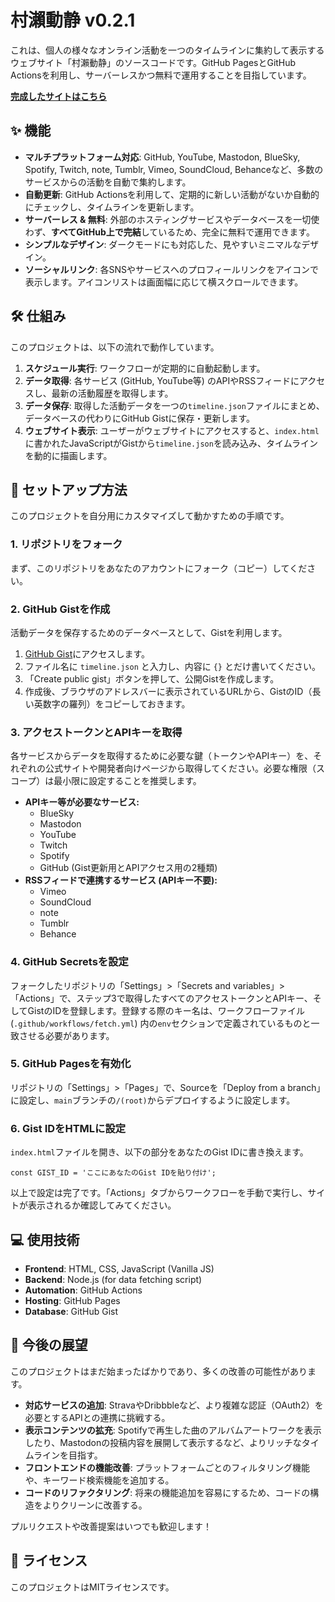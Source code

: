 # 村瀨動静 v0.2.1

これは、個人の様々なオンライン活動を一つのタイムラインに集約して表示するウェブサイト「村瀨動静」のソースコードです。GitHub PagesとGitHub Actionsを利用し、サーバーレスかつ無料で運用することを目指しています。

[**完成したサイトはこちら**](https://muraseryosuke.github.io/murase-dosei/)

## ✨ 機能

* **マルチプラットフォーム対応**: GitHub, YouTube, Mastodon, BlueSky, Spotify, Twitch, note, Tumblr, Vimeo, SoundCloud, Behanceなど、多数のサービスからの活動を自動で集約します。
* **自動更新**: GitHub Actionsを利用して、定期的に新しい活動がないか自動的にチェックし、タイムラインを更新します。
* **サーバーレス & 無料**: 外部のホスティングサービスやデータベースを一切使わず、**すべてGitHub上で完結**しているため、完全に無料で運用できます。
* **シンプルなデザイン**: ダークモードにも対応した、見やすいミニマルなデザイン。
* **ソーシャルリンク**: 各SNSやサービスへのプロフィールリンクをアイコンで表示します。アイコンリストは画面幅に応じて横スクロールできます。

## 🛠️ 仕組み

このプロジェクトは、以下の流れで動作しています。

1.  **スケジュール実行**: ワークフローが定期的に自動起動します。
2.  **データ取得**: 各サービス (GitHub, YouTube等) のAPIやRSSフィードにアクセスし、最新の活動履歴を取得します。
3.  **データ保存**: 取得した活動データを一つの`timeline.json`ファイルにまとめ、データベースの代わりにGitHub Gistに保存・更新します。
4.  **ウェブサイト表示**: ユーザーがウェブサイトにアクセスすると、`index.html`に書かれたJavaScriptがGistから`timeline.json`を読み込み、タイムラインを動的に描画します。

## 🚀 セットアップ方法

このプロジェクトを自分用にカスタマイズして動かすための手順です。

### 1. リポジトリをフォーク

まず、このリポジトリをあなたのアカウントにフォーク（コピー）してください。

### 2. GitHub Gistを作成

活動データを保存するためのデータベースとして、Gistを利用します。

1.  [GitHub Gist](https://gist.github.com/)にアクセスします。
2.  ファイル名に `timeline.json` と入力し、内容に `{}` とだけ書いてください。
3.  「Create public gist」ボタンを押して、公開Gistを作成します。
4.  作成後、ブラウザのアドレスバーに表示されているURLから、GistのID（長い英数字の羅列）をコピーしておきます。

### 3. アクセストークンとAPIキーを取得

各サービスからデータを取得するために必要な鍵（トークンやAPIキー）を、それぞれの公式サイトや開発者向けページから取得してください。必要な権限（スコープ）は最小限に設定することを推奨します。

* **APIキー等が必要なサービス:**
    * BlueSky
    * Mastodon
    * YouTube
    * Twitch
    * Spotify
    * GitHub (Gist更新用とAPIアクセス用の2種類)
* **RSSフィードで連携するサービス (APIキー不要):**
    * Vimeo
    * SoundCloud
    * note
    * Tumblr
    * Behance

### 4. GitHub Secretsを設定

フォークしたリポジトリの「Settings」>「Secrets and variables」>「Actions」で、ステップ3で取得したすべてのアクセストークンとAPIキー、そしてGistのIDを登録します。登録する際のキー名は、ワークフローファイル (`.github/workflows/fetch.yml`) 内の`env`セクションで定義されているものと一致させる必要があります。

### 5. GitHub Pagesを有効化

リポジトリの「Settings」>「Pages」で、Sourceを「Deploy from a branch」に設定し、`main`ブランチの`/(root)`からデプロイするように設定します。

### 6. Gist IDをHTMLに設定

`index.html`ファイルを開き、以下の部分をあなたのGist IDに書き換えます。

`const GIST_ID = 'ここにあなたのGist IDを貼り付け';`

以上で設定は完了です。「Actions」タブからワークフローを手動で実行し、サイトが表示されるか確認してみてください。

## 💻 使用技術

* **Frontend**: HTML, CSS, JavaScript (Vanilla JS)
* **Backend**: Node.js (for data fetching script)
* **Automation**: GitHub Actions
* **Hosting**: GitHub Pages
* **Database**: GitHub Gist

## 🔭 今後の展望

このプロジェクトはまだ始まったばかりであり、多くの改善の可能性があります。

* **対応サービスの追加**: StravaやDribbbleなど、より複雑な認証（OAuth2）を必要とするAPIとの連携に挑戦する。
* **表示コンテンツの拡充**: Spotifyで再生した曲のアルバムアートワークを表示したり、Mastodonの投稿内容を展開して表示するなど、よりリッチなタイムラインを目指す。
* **フロントエンドの機能改善**: プラットフォームごとのフィルタリング機能や、キーワード検索機能を追加する。
* **コードのリファクタリング**: 将来の機能追加を容易にするため、コードの構造をよりクリーンに改善する。

プルリクエストや改善提案はいつでも歓迎します！

## 📄 ライセンス

このプロジェクトはMITライセンスです。
